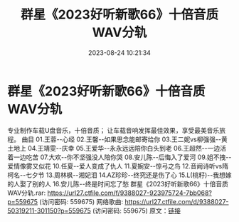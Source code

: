 ﻿---
title: 群星《2023好听新歌66》十倍音质WAV分轨
date: 2023-08-24 10:21:34
categories: WAV车载音乐、镜像
tags: 华语中文
---
# 群星《2023好听新歌66》十倍音质WAV分轨

专业制作车载U盘音乐，十倍音质；
让车载音响发挥最佳效果，享受最美音乐旅程。
曲目
01.王蓉--心经
02.王馨--如果思念能邮寄给你
03.王二妮vs柳强强--黄土地上
04.王靖雯--庆幸
05.王爱华--永永远远陪你白头到老
06.王超然--一边活着一边吃苦
07.大欢--你不坚强没人陪你哭
08.安儿陈--后悔入了爱河
09.姐不拽--爱情像雾又似花
10.任夏--爱人变成了仇人
11.夏婉安--惊弓之鸟
12.音阙诗听vs隋柯名--七夕节
13.周林枫--湘妃泪
14.AZ珍珍--终究还是伤了心
15.L(桃籽)--我想嫁的人娶了别的人
16.安儿陈--终是时间忘了愁
群星《2023好听新歌66》十倍音质WAV分轨.rar: https://url27.ctfile.com/f/9388027-923975724-7bb068?p=559675
(访问密码: 559675)
网络歌曲: https://url27.ctfile.com/d/9388027-50319211-301150?p=559675
(访问密码: 559675)
原文：[链接](https://blog.sina.com.cn/s/blog_1647c7e760103138b.html)